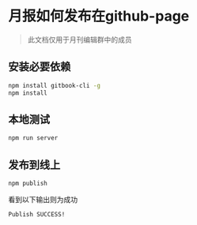 # 月报如何发布在github-page

> 此文档仅用于月刊编辑群中的成员

## 安装必要依赖
```bash
npm install gitbook-cli -g
npm install
```
## 本地测试
```bash
npm run server
```

## 发布到线上
```bash
npm publish
```
看到以下输出则为成功
```bash
Publish SUCCESS!
```